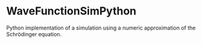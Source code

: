 # WaveFunctionSimPython
Python implementation of a simulation using a numeric approximation of the Schrödinger equation.

